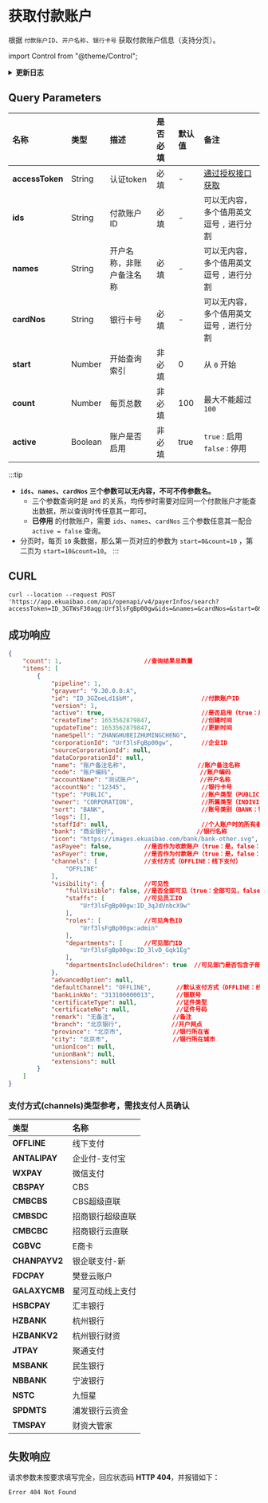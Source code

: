 # 获取付款账户
根据 `付款账户ID`、`开户名称`、`银行卡号` 获取付款账户信息（支持分页）。

import Control from "@theme/Control";

<Control
method="GET"
url="/api/openapi/v4/payerInfos/search"
/>

<details>
  <summary><b>更新日志</b></summary>
  <div>
    <a href="https://docs.ekuaibao.com/docs/open-api/notice/update-log" target="_blank"><b>1.6.0</b></a> -> 🆕 新增了本接口。<br/>
  </div>
</details>

## Query Parameters

| 名称 | 类型 | 描述 | 是否必填 | 默认值 | 备注 |
| :--- | :--- | :--- | :--- |:--- | :--- |
| **accessToken** | String  | 认证token   | 必填  | - | [通过授权接口获取](/docs/open-api/getting-started/auth) |
| **ids**         | String  | 付款账户ID   | 必填 | - | 可以无内容，多个值用英文逗号 `,` 进行分割 |
| **names**       | String  | 开户名称，非账户备注名称 | 必填 | - | 可以无内容，多个值用英文逗号 `,` 进行分割 |
| **cardNos**     | String  | 银行卡号     | 必填 | - | 可以无内容，多个值用英文逗号 `,` 进行分割 |
| **start**       | Number  | 开始查询索引  | 非必填 | 0 | 从 `0` 开始 |
| **count**       | Number  | 每页总数     | 非必填 | 100 | 最大不能超过 `100` |
| **active**      | Boolean | 账户是否启用  | 非必填 | true | `true` : 启用 &emsp; `false` : 停用 |

:::tip
- **`ids`、`names`、`cardNos` 三个参数可以无内容，不可不传参数名。**
  - 三个参数查询时是 `and` 的关系，均传参时需要对应同一个付款账户才能查出数据，所以查询时传任意其一即可。
  - **已停用** 的付款账户，需要 `ids`、`names`、`cardNos` 三个参数任意其一配合 `active = false` 查询。
- 分页时，每页 `10` 条数据，那么第一页对应的参数为 `start=0&count=10` ，第二页为 `start=10&count=10`。
:::

## CURL
```shell
curl --location --request POST 'https://app.ekuaibao.com/api/openapi/v4/payerInfos/search?accessToken=ID_3GTWsF30aqg:Urf3lsFgBp00gw&ids=&names=&cardNos=&start=0&count=100&active=true'
```

## 成功响应
```json
{
    "count": 1,                       //查询结果总数量
    "items": [
        {
            "pipeline": 1,
            "grayver": "9.30.0.0:A",
            "id": "ID_3GZoeLd1$bM",                   //付款账户ID
            "version": 1,
            "active": true,                           //是否启用（true：启用，false：停用）
            "createTime": 1653562879847,              //创建时间
            "updateTime": 1653562879847,              //更新时间
            "nameSpell": "ZHANGHUBEIZHUMINGCHENG",
            "corporationId": "Urf3lsFgBp00gw",        //企业ID
            "sourceCorporationId": null,
            "dataCorporationId": null,
            "name": "账户备注名称",                    //账户备注名称  
            "code": "账户编码",                        //账户编码
            "accountName": "测试账户",                 //开户名称
            "accountNo": "12345",                     //银行卡号
            "type": "PUBLIC",                         //账户类型（PUBLIC：对公账户，PERSONAL：个人账户）
            "owner": "CORPORATION",                   //所属类型（INDIVIDUAL：个人，CORPORATION：企业）
            "sort": "BANK",                           //账号类别（BANK：银行卡，ALIPAY：支付宝，OVERSEABANK：海外账号，CHECK：支票，ACCEPTANCEBILL：承兑汇票，OTHER：其他，WALLET：钱包）
            "logs": [],
            "staffId": null,                          //个人账户时的所有者ID
            "bank": "商业银行",                       //银行名称
            "icon": "https://images.ekuaibao.com/bank/bank-other.svg",
            "asPayee": false,         //是否作为收款账户（true：是，false：否）
            "asPayer": true,          //是否作为付款账户（true：是，false：否）
            "channels": [             //支付方式（OFFLINE：线下支付）
                "OFFLINE"
            ],
            "visibility": {           //可见性
                "fullVisible": false, //是否全部可见（true：全部可见，false：指定人员可见）
                "staffs": [           //可见员工ID
                    "Urf3lsFgBp00gw:ID_3qJdVnbcX9w"
                ],
                "roles": [            //可见角色ID
                    "Urf3lsFgBp00gw:admin"
                ],
                "departments": [      //可见部门ID
                    "Urf3lsFgBp00gw:ID_3lvD_Gqk1Eg"
                ],
                "departmentsIncludeChildren": true  //可见部门是否包含子部门（true：是，false：否）
            },
            "advancedOption": null,
            "defaultChannel": "OFFLINE",       //默认支付方式（OFFLINE：线下支付）
            "bankLinkNo": "313100000013",      //银联号
            "certificateType": null,           //证件类型
            "certificateNo": null,             //证件号码
            "remark": "无备注",                //备注
            "branch": "北京银行",              //开户网点
            "province": "北京市",              //银行所在省
            "city": "北京市",                  //银行所在城市
            "unionIcon": null,
            "unionBank": null,
            "extensions": null
        }
    ]
}
```

### 支付方式(channels)类型参考，需找支付人员确认
| 类型 | 名称 |
| :--- | :--- | 
| **OFFLINE** | 线下支付 |
| **ANTALIPAY** | 企业付-支付宝 |
| **WXPAY** | 微信支付 |
| **CBSPAY** | CBS |
| **CMBCBS** | CBS超级直联 |
| **CMBSDC** | 招商银行超级直联 |
| **CMBCBC** | 招商银行云直联 |
| **CGBVC** | E商卡 |
| **CHANPAYV2** | 银企联支付-新 |
| **FDCPAY** | 樊登云账户 |
| **GALAXYCMB** | 星河互动线上支付 |
| **HSBCPAY** | 汇丰银行 |
| **HZBANK** | 杭州银行 |
| **HZBANKV2** | 杭州银行财资 |
| **JTPAY** | 聚通支付 |
| **MSBANK** | 民生银行 |
| **NBBANK** | 宁波银行 |
| **NSTC** | 九恒星 |
| **SPDMTS** | 浦发银行云资金 |
| **TMSPAY** | 财资大管家 |

## 失败响应
请求参数未按要求填写完全，回应状态码 **HTTP 404**，并报错如下：
```text
Error 404 Not Found
```

